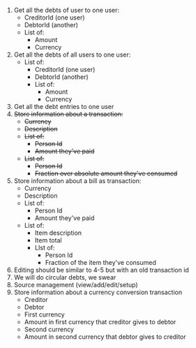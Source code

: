 1) Get all the debts of user to one user:
	- CreditorId (one user)
	- DebtorId (another)
	- List of:
		- Amount
		- Currency
2) Get all the debts of all users to one user:
	- List of:
		- CreditorId (one user)
		- DebtorId (another)
		- List of:
			- Amount
			- Currency
3) Get all the debt entries to one user
4) ~~Store information about a transaction:~~
	- ~~Currency~~
	- ~~Description~~
	- ~~List of:~~
		- ~~Person Id~~
		- ~~Amount they've paid~~
	- ~~List of:~~
		- ~~Person Id~~
		- ~~Fraction over absolute amount they've consumed~~
5) Store information about a bill as transaction:
	- Currency
	- Description
	- List of:
		- Person Id
		- Amount they've paid
	- List of:
		- Item description
		- Item total
		- LIst of:
			- Person Id
			- Fraction of the item they've consumed
6) Editing should be similar to 4-5 but with an old transaction id
7) We will do circular debts, we swear
8) Source management (view/add/edit/setup)
9) Store information about a currency conversion transaction
	- Creditor
	- Debtor
	- First currency
	- Amount in first currency that creditor gives to debtor
	- Second currency
	- Amount in second currency that debtor gives to creditor